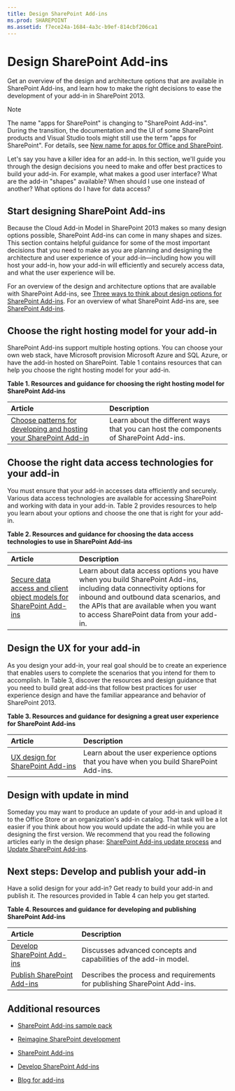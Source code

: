 ```yaml
---
title: Design SharePoint Add-ins
ms.prod: SHAREPOINT
ms.assetid: f7ece24a-1684-4a3c-b9ef-814cbf206ca1
---
```



# Design SharePoint Add-ins
Get an overview of the design and architecture options that are available in SharePoint Add-ins, and learn how to make the right decisions to ease the development of your add-in in SharePoint 2013.
> [!NOTE]
> The name "apps for SharePoint" is changing to "SharePoint Add-ins". During the transition, the documentation and the UI of some SharePoint products and Visual Studio tools might still use the term "apps for SharePoint". For details, see  [New name for apps for Office and SharePoint](new-name-for-apps-for-sharepoint.md#bk_newname). 
  
    
    

Let's say you have a killer idea for an add-in. In this section, we'll guide you through the design decisions you need to make and offer best practices to build your add-in. For example, what makes a good user interface? What are the add-in "shapes" available? When should I use one instead of another? What options do I have for data access? 
## Start designing SharePoint Add-ins
<a name="SP15Design_Startdesigning"> </a>

Because the Cloud Add-in Model in SharePoint 2013 makes so many design options possible, SharePoint Add-ins can come in many shapes and sizes. This section contains helpful guidance for some of the most important decisions that you need to make as you are planning and designing the architecture and user experience of your add-in—including how you will host your add-in, how your add-in will efficiently and securely access data, and what the user experience will be.
  
    
    
For an overview of the design and architecture options that are available with SharePoint Add-ins, see  [Three ways to think about design options for SharePoint Add-ins](three-ways-to-think-about-design-options-for-sharepoint-add-ins.md). For an overview of what SharePoint Add-ins are, see  [SharePoint Add-ins](sharepoint-add-ins.md).
  
    
    

## Choose the right hosting model for your add-in
<a name="SP15Design_Hostingmodel"> </a>

SharePoint Add-ins support multiple hosting options. You can choose your own web stack, have Microsoft provision Microsoft Azure and SQL Azure, or have the add-in hosted on SharePoint. Table 1 contains resources that can help you choose the right hosting model for your add-in.
  
    
    

**Table 1. Resources and guidance for choosing the right hosting model for SharePoint Add-ins**


|**Article**|**Description**|
|:-----|:-----|
| [Choose patterns for developing and hosting your SharePoint Add-in](choose-patterns-for-developing-and-hosting-your-sharepoint-add-in.md) <br/> |Learn about the different ways that you can host the components of SharePoint Add-ins.  <br/> |
   

## Choose the right data access technologies for your add-in
<a name="SP15Design_Dataaccess"> </a>

You must ensure that your add-in accesses data efficiently and securely. Various data access technologies are available for accessing SharePoint and working with data in your add-in. Table 2 provides resources to help you learn about your options and choose the one that is right for your add-in. 
  
    
    

**Table 2. Resources and guidance for choosing the data access technologies to use in SharePoint Add-ins**


|**Article**|**Description**|
|:-----|:-----|
| [Secure data access and client object models for SharePoint Add-ins](secure-data-access-and-client-object-models-for-sharepoint-add-ins.md) <br/> | Learn about data access options you have when you build SharePoint Add-ins, including data connectivity options for inbound and outbound data scenarios, and the APIs that are available when you want to access SharePoint data from your add-in. <br/> |
   

## Design the UX for your add-in
<a name="SP15Design_UX"> </a>

As you design your add-in, your real goal should be to create an experience that enables users to complete the scenarios that you intend for them to accomplish. In Table 3, discover the resources and design guidance that you need to build great add-ins that follow best practices for user experience design and have the familiar appearance and behavior of SharePoint 2013.
  
    
    

**Table 3. Resources and guidance for designing a great user experience for SharePoint Add-ins**


|**Article**|**Description**|
|:-----|:-----|
| [UX design for SharePoint Add-ins](ux-design-for-sharepoint-add-ins.md) <br/> |Learn about the user experience options that you have when you build SharePoint Add-ins.  <br/> |
   

## Design with update in mind
<a name="Upgrade"> </a>

Someday you may want to produce an update of your add-in and upload it to the Office Store or an organization's add-in catalog. That task will be a lot easier if you think about how you would update the add-in while you are designing the first version. We recommend that you read the following articles early in the design phase:  [SharePoint Add-ins update process](sharepoint-add-ins-update-process.md) and [Update SharePoint Add-ins](update-sharepoint-add-ins.md). 
  
    
    

## Next steps: Develop and publish your add-in
<a name="SP15Design_Next"> </a>

Have a solid design for your add-in? Get ready to build your add-in and publish it. The resources provided in Table 4 can help you get started.
  
    
    

**Table 4. Resources and guidance for developing and publishing SharePoint Add-ins**


|**Article**|**Description**|
|:-----|:-----|
| [Develop SharePoint Add-ins](develop-sharepoint-add-ins.md) <br/> |Discusses advanced concepts and capabilities of the add-in model.  <br/> |
| [Publish SharePoint Add-ins](publish-sharepoint-add-ins.md) <br/> |Describes the process and requirements for publishing SharePoint Add-ins.  <br/> |
   

## Additional resources
<a name="SP15Design_AddRes"> </a>


-  [SharePoint Add-ins sample pack](http://code.msdn.microsoft.com/office/Apps-for-SharePoint-sample-64c80184)
    
  
-  [Reimagine SharePoint development](http://msdn.microsoft.com/en-US/office/apps/dn133840)
    
  
-  [SharePoint Add-ins](sharepoint-add-ins.md)
    
  
-  [Develop SharePoint Add-ins](develop-sharepoint-add-ins.md)
    
  
-  [Blog for add-ins](http://blogs.msdn.com/b/spoffapps)
    
  

